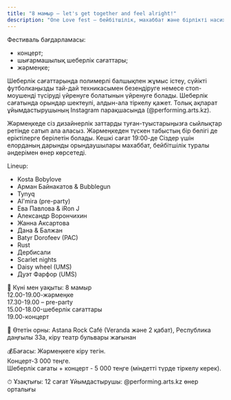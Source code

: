 ```yaml
---
title: "8 мамыр – let's get together and feel alright!"
description: "One Love fest – бейбітшілік, махаббат және бірлікті насихаттайтын қайырымдылық фестивалі. Жиналған қаржы Қазақстандағы Украинаның ресми гуманитарлық қолдау штабы @help_ukraine_kz арқылы гуманитарлық көмек сатып алынады"
---
```


Фестиваль бағдарламасы:
- концерт;
- шығармашылық шеберлік сағаттары;
- жәрмеңке;

Шеберлік сағаттарында полимерлі балшықпен жұмыс істеу, сүйікті футболкаңызды тай-дай техникасымен безендіруге немесе стоп-моушенді түсіруді үйренуге болатынын үйренуге болады. Шеберлік сағатында орындар шектеулі, алдын-ала тіркелу қажет. Толық ақпарат ұйымдастырушының Instagram парақшасында (@performing.arts.kz).

Жәрмеңкеде сіз дизайнерлік заттарды туған-туыстарыңызға сыйлықтар ретінде сатып ала аласыз. Жәрмеңкеден түскен табыстың бір бөлігі де еріктілерге берілетін болады.
Кешкі сағат 19:00-де Сіздер үшін елорданың дарынды орындаушылары махаббат, бейбітшілік туралы әндерімен өнер көрсетеді.

Lineup:
* Kosta Bobylove
* Арман Байнакатов & Bubblegun
* Tynyq 
* Al'mira (pre-party)
* Ева Павлова & iRon J
* Александр Ворончихин
* Жанна Аксартова
* Дана & Балжан
* Batyr Dorofeev (PAC)
* Rust
* Дербисали
* Scarlet nights 
* Daisy wheel (UMS)
* Дуэт Фарфор (UMS)

📆 Күні мен уақыты:
8 мамыр  
12.00-19.00-жәрмеңке   
17.30-19.00 – pre-party   
15.00-18.00-шеберлік сағаттары  
19.00-концерт  

📍 Өтетін орны: Astana Rock Café (Veranda және 2 қабат), Республика даңғылы 33а, кіру театр бульвары жағынан

💰Бағасы:
Жәрмеңкеге кіру тегін.  
Концерт-3 000 теңге.  
Шеберлік сағаты + концерт - 5 000 теңге (міндетті түрде тіркелу керек).  

⏱ Ұзақтығы: 12 сағат
Ұйымдастырушы: @performing.arts.kz өнер орталығы




